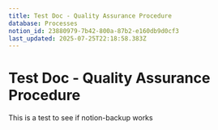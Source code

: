 ```yaml
---
title: Test Doc - Quality Assurance Procedure
database: Processes
notion_id: 23880979-7b42-800a-87b2-e160db9d0cf3
last_updated: 2025-07-25T22:18:58.383Z
---
```


# Test Doc - Quality Assurance Procedure


This is a test to see if notion-backup works

